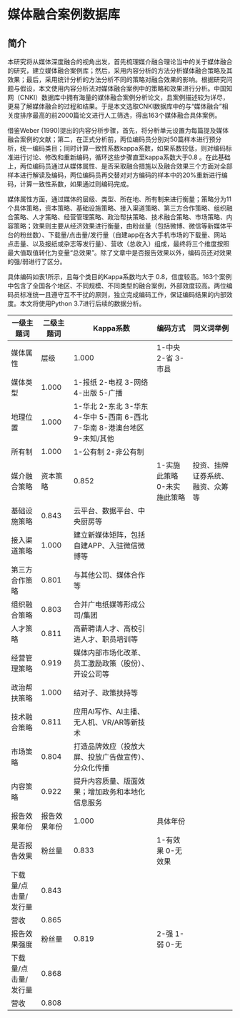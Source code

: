 # 媒体融合案例数据库

## 简介

本研究将从媒体深度融合的视角出发，首先梳理媒介融合理论当中的关于媒体融合的研究，建立媒体融合案例库；然后，采用内容分析的方法分析媒体融合策略及其效果；最后，采用统计分析的方法分析不同的策略对融合效果的影响。根据研究问题与假设，本文使用内容分析法对媒体融合案例中的策略和效果进行分析。中国知网（CNKI）数据库中拥有海量的媒体融合案例分析论文，且案例描述较为详尽，更易了解媒体融合的过程和结果。于是本文选取CNKI数据库中的与“媒体融合”相关度排序最高的前2000篇论文进行人工筛选，得出163个媒体融合具体案例。

借鉴Weber (1990)提出的内容分析步骤，首先，将分析单元设置为每篇提及媒体融合案例的文献；第二，在正式分析前，两位编码员分别对50篇样本进行预分析，统一编码类目；同时计算一致性系数kappa系数，如果系数较低，则对编码标准进行讨论、修改和重新编码，循环这些步骤直至kappa系数大于0.8 。在此基础上，两位编码员通过从媒体属性、是否采取融合措施以及融合效果三个方面对全部样本进行解读及编码，两位编码员再交替对对方编码的样本中的20%重新进行编码，计算一致性系数，如果通过则编码完成。

媒体属性方面，通过媒体的层级、类型、所在地、所有制来进行衡量；策略分为11个具体策略，资本策略、基础设施策略、接入渠道策略、第三方合作策略、组织融合策略、人才策略、经营管理策略、政治帮扶策略、技术融合策略、市场策略、内容策略；效果则主要从经济效果进行衡量，由粉丝量（包括微博、微信等新媒体平台的粉丝数）、下载量/点击量/发行量（自建app在各大手机市场的下载量、网站点击量、以及报纸或杂志等发行量）、营收（总收入）组成，最终将三个维度按照最大值取值转化为变量“总效果”。除了文章中是否报告效果以外，编码员还对效果的强/弱进行了区分。

具体编码如表1所示，且每个类目的Kappa系数均大于 0.8，信度较高。163个案例中包含了全国各个地区、不同规模、不同类型的融合案例，外部效度较高。两位编码员标准统一且遵守互不干扰的原则，独立完成编码工作，保证编码结果的内部效度。本文将使用Python 3.7进行后续的数据分析。

| 一级主题词           | 二级主题词   | Kappa系数                                                    | 编码方式                       | 同义词举例                       |
| -------------------- | ------------ | ------------------------------------------------------------ | ------------------------------ | -------------------------------- |
| 媒体属性             | 层级         | 1.000­                                                       | 1-中央 2-省 3-市县             |                                  |
| 媒体类型             | 1.000        | 1-报纸 2-电视 3-网络 4-出版 5-广播                           |                                |                                  |
| 地理位置             | 1.000        | 1-华北 2-东北 3-华东 4-华中 5-西南 6-西北 7-华南 8-港澳台地区 9-未知/其他 |                                |                                  |
| 所有制               | 1.000        | 1-公有制 2-非公有制                                          |                                |                                  |
| 媒介融合策略         | 资本策略     | 0.852                                                        | 1-实施此策略    0-未实施此策略 | 投资、挂牌证券系统、融资、众筹等 |
| 基础设施策略         | 0.843        | 云平台、数据平台、中央厨房等                                 |                                |                                  |
| 接入渠道策略         | 1.000        | 建立新媒体矩阵，包括自建APP、入驻微信微博等                  |                                |                                  |
| 第三方合作策略       | 0.801        | 与其他公司、媒体合作等                                       |                                |                                  |
| 组织融合策略         | 0.803        | 合并广电纸媒等形成公司/集团                                  |                                |                                  |
| 人才策略             | 0.811        | 高薪聘请人才、高校引进人才、职员培训等                       |                                |                                  |
| 经营管理策略         | 0.919        | 媒体内部市场化改革、员工激励政策（股份）、开设公司等         |                                |                                  |
| 政治帮扶策略         | 1.000        | 结对子、政策扶持等                                           |                                |                                  |
| 技术融合策略         | 0.811        | 应用AI写作、AI主播、无人机、VR/AR等新技术                    |                                |                                  |
| 市场策略             | 0.804        | 打造品牌效应（投放大屏、投放广告做宣传）、分众化传播         |                                |                                  |
| 内容策略             | 0.922        | 提升内容质量、版面效果；增加政务和本地化信息服务             |                                |                                  |
| 报告效果年份         | 报告效果年份 | 1.000                                                        | 具体年份                       |                                  |
| 是否报告效果         | 粉丝量       | 0.833                                                        | 1-有效果 0-无效果              |                                  |
| 下载量/点击量/发行量 | 0.843        |                                                              |                                |                                  |
| 营收                 | 0.865        |                                                              |                                |                                  |
| 报告效果强度         | 粉丝量       | 0.819                                                        | 2-强 1-弱 0-无                 |                                  |
| 下载量/点击量/发行量 | 0.868        |                                                              |                                |                                  |
| 营收                 | 0.808        |                                                              |                                |                                  |
